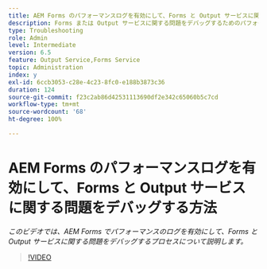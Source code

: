 ```yaml
---
title: AEM Forms のパフォーマンスログを有効にして、Forms と Output サービスに関する問題をデバッグする方法
description: Forms または Output サービスに関する問題をデバッグするためのパフォーマンスログを有効にする手順
type: Troubleshooting
role: Admin
level: Intermediate
version: 6.5
feature: Output Service,Forms Service
topic: Administration
index: y
exl-id: 6ccb3053-c28e-4c23-8fc0-e188b3873c36
duration: 124
source-git-commit: f23c2ab86d42531113690df2e342c65060b5c7cd
workflow-type: tm+mt
source-wordcount: '68'
ht-degree: 100%

---
```


# AEM Forms のパフォーマンスログを有効にして、Forms と Output サービスに関する問題をデバッグする方法

*このビデオでは、AEM Forms でパフォーマンスのログを有効にして、Forms と Output サービスに関する問題をデバッグするプロセスについて説明します。*

>[!VIDEO](https://video.tv.adobe.com/v/335499?quality=12&learn=on)
